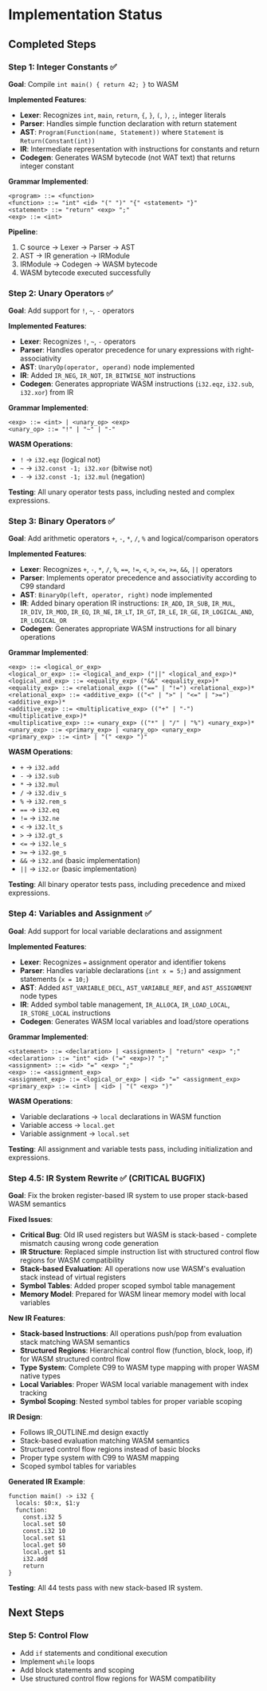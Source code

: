 # Implementation Status

## Completed Steps

### Step 1: Integer Constants ✅

**Goal**: Compile `int main() { return 42; }` to WASM

**Implemented Features**:

- **Lexer**: Recognizes `int`, `main`, `return`, `{`, `}`, `(`, `)`, `;`, integer literals
- **Parser**: Handles simple function declaration with return statement
- **AST**: `Program(Function(name, Statement))` where `Statement` is `Return(Constant(int))`
- **IR**: Intermediate representation with instructions for constants and return
- **Codegen**: Generates WASM bytecode (not WAT text) that returns integer constant

**Grammar Implemented**:

```
<program> ::= <function>
<function> ::= "int" <id> "(" ")" "{" <statement> "}"
<statement> ::= "return" <exp> ";"
<exp> ::= <int>
```

**Pipeline**:

1. C source → Lexer → Parser → AST
2. AST → IR generation → IRModule
3. IRModule → Codegen → WASM bytecode
4. WASM bytecode executed successfully

### Step 2: Unary Operators ✅

**Goal**: Add support for `!`, `~`, `-` operators

**Implemented Features**:

- **Lexer**: Recognizes `!`, `~`, `-` operators
- **Parser**: Handles operator precedence for unary expressions with right-associativity
- **AST**: `UnaryOp(operator, operand)` node implemented
- **IR**: Added `IR_NEG`, `IR_NOT`, `IR_BITWISE_NOT` instructions
- **Codegen**: Generates appropriate WASM instructions (`i32.eqz`, `i32.sub`, `i32.xor`) from IR

**Grammar Implemented**:

```
<exp> ::= <int> | <unary_op> <exp>
<unary_op> ::= "!" | "~" | "-"
```

**WASM Operations**:
- `!` → `i32.eqz` (logical not)
- `~` → `i32.const -1; i32.xor` (bitwise not)
- `-` → `i32.const -1; i32.mul` (negation)

**Testing**: All unary operator tests pass, including nested and complex expressions.

### Step 3: Binary Operators ✅

**Goal**: Add arithmetic operators `+`, `-`, `*`, `/`, `%` and logical/comparison operators

**Implemented Features**:

- **Lexer**: Recognizes `+`, `-`, `*`, `/`, `%`, `==`, `!=`, `<`, `>`, `<=`, `>=`, `&&`, `||` operators
- **Parser**: Implements operator precedence and associativity according to C99 standard
- **AST**: `BinaryOp(left, operator, right)` node implemented
- **IR**: Added binary operation IR instructions: `IR_ADD`, `IR_SUB`, `IR_MUL`, `IR_DIV`, `IR_MOD`, `IR_EQ`, `IR_NE`, `IR_LT`, `IR_GT`, `IR_LE`, `IR_GE`, `IR_LOGICAL_AND`, `IR_LOGICAL_OR`
- **Codegen**: Generates appropriate WASM instructions for all binary operations

**Grammar Implemented**:

```
<exp> ::= <logical_or_exp>
<logical_or_exp> ::= <logical_and_exp> ("||" <logical_and_exp>)*
<logical_and_exp> ::= <equality_exp> ("&&" <equality_exp>)*
<equality_exp> ::= <relational_exp> (("==" | "!=") <relational_exp>)*
<relational_exp> ::= <additive_exp> (("<" | ">" | "<=" | ">=") <additive_exp>)*
<additive_exp> ::= <multiplicative_exp> (("+" | "-") <multiplicative_exp>)*
<multiplicative_exp> ::= <unary_exp> (("*" | "/" | "%") <unary_exp>)*
<unary_exp> ::= <primary_exp> | <unary_op> <unary_exp>
<primary_exp> ::= <int> | "(" <exp> ")"
```

**WASM Operations**:
- `+` → `i32.add`
- `-` → `i32.sub`
- `*` → `i32.mul`
- `/` → `i32.div_s`
- `%` → `i32.rem_s`
- `==` → `i32.eq`
- `!=` → `i32.ne`
- `<` → `i32.lt_s`
- `>` → `i32.gt_s`
- `<=` → `i32.le_s`
- `>=` → `i32.ge_s`
- `&&` → `i32.and` (basic implementation)
- `||` → `i32.or` (basic implementation)

**Testing**: All binary operator tests pass, including precedence and mixed expressions.

### Step 4: Variables and Assignment ✅

**Goal**: Add support for local variable declarations and assignment

**Implemented Features**:

- **Lexer**: Recognizes `=` assignment operator and identifier tokens
- **Parser**: Handles variable declarations (`int x = 5;`) and assignment statements (`x = 10;`)
- **AST**: Added `AST_VARIABLE_DECL`, `AST_VARIABLE_REF`, and `AST_ASSIGNMENT` node types
- **IR**: Added symbol table management, `IR_ALLOCA`, `IR_LOAD_LOCAL`, `IR_STORE_LOCAL` instructions
- **Codegen**: Generates WASM local variables and load/store operations

**Grammar Implemented**:

```
<statement> ::= <declaration> | <assignment> | "return" <exp> ";"
<declaration> ::= "int" <id> ("=" <exp>)? ";"
<assignment> ::= <id> "=" <exp> ";"
<exp> ::= <assignment_exp>
<assignment_exp> ::= <logical_or_exp> | <id> "=" <assignment_exp>
<primary_exp> ::= <int> | <id> | "(" <exp> ")"
```

**WASM Operations**:
- Variable declarations → `local` declarations in WASM function
- Variable access → `local.get`
- Variable assignment → `local.set`

**Testing**: All assignment and variable tests pass, including initialization and expressions.

### Step 4.5: IR System Rewrite ✅ (CRITICAL BUGFIX)

**Goal**: Fix the broken register-based IR system to use proper stack-based WASM semantics

**Fixed Issues**:

- **Critical Bug**: Old IR used registers but WASM is stack-based - complete mismatch causing wrong code generation
- **IR Structure**: Replaced simple instruction list with structured control flow regions for WASM compatibility
- **Stack-based Evaluation**: All operations now use WASM's evaluation stack instead of virtual registers
- **Symbol Tables**: Added proper scoped symbol table management
- **Memory Model**: Prepared for WASM linear memory model with local variables

**New IR Features**:

- **Stack-based Instructions**: All operations push/pop from evaluation stack matching WASM semantics
- **Structured Regions**: Hierarchical control flow (function, block, loop, if) for WASM structured control flow
- **Type System**: Complete C99 to WASM type mapping with proper WASM native types
- **Local Variables**: Proper WASM local variable management with index tracking
- **Symbol Scoping**: Nested symbol tables for proper variable scoping

**IR Design**: 
- Follows IR_OUTLINE.md design exactly
- Stack-based evaluation matching WASM semantics
- Structured control flow regions instead of basic blocks
- Proper type system with C99 to WASM mapping
- Scoped symbol tables for variables

**Generated IR Example**:
```
function main() -> i32 {
  locals: $0:x, $1:y
  function:
    const.i32 5
    local.set $0
    const.i32 10
    local.set $1
    local.get $0
    local.get $1
    i32.add
    return
}
```

**Testing**: All 44 tests pass with new stack-based IR system.

## Next Steps

### Step 5: Control Flow

- Add `if` statements and conditional execution  
- Implement `while` loops
- Add block statements and scoping
- Use structured control flow regions for WASM compatibility
